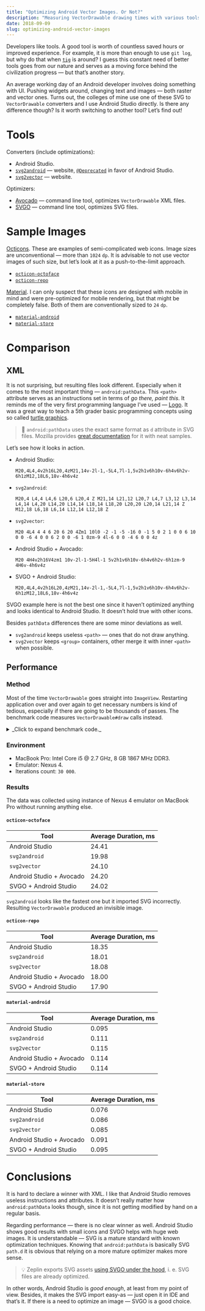 ```yaml
---
title: "Optimizing Android Vector Images. Or Not?"
description: "Measuring VectorDrawable drawing times with various tools applied."
date: 2018-09-09
slug: optimizing-android-vector-images
---
```


Developers like tools. A good tool is worth of countless saved
hours or improved experience. For example, it is more than enough
to use `git log`, but why do that when [`tig`](https://jonas.github.io/tig/)
is around? I guess this constant need of better tools goes from our nature
and serves as a moving force behind the civilization progress —
but that’s another story.

An average working day of an Android developer involves doing something with UI.
Pushing widgets around, changing text and images — both raster and vector ones.
Turns out, the colleges of mine use one of these SVG to `VectorDrawable` converters
and I use Android Studio directly. Is there any difference though?
Is it worth switching to another tool? Let’s find out!

# Tools

Converters (include optimizations):

* Android Studio.
* [`svg2android`](http://inloop.github.io/svg2android/) — website,
  [`@Deprecated`](https://github.com/inloop/svg2android/commit/4c2312ad376e6c81f0673121b7978768cd94c595)
  in favor of Android Studio.
* [`svg2vector`](http://a-student.github.io/SvgToVectorDrawableConverter.Web/) — website.

Optimizers:

* [Avocado](https://github.com/alexjlockwood/avocado/) — command line tool, optimizes `VectorDrawable` XML files.
* [SVGO](https://github.com/svg/svgo) — command line tool, optimizes SVG files.

# Sample Images

[Octicons](https://octicons.github.com/).
These are examples of semi-complicated web icons.
Image sizes are unconventional — more than `1024` `dp`.
It is advisable to not use vector images of such size,
but let’s look at it as a push-to-the-limit approach.

* [`octicon-octoface`](https://octicons.github.com/icon/octoface/)
* [`octicon-repo`](https://octicons.github.com/icon/repo/)

[Material](https://material.io/tools/icons/).
I can only suspect that these icons are designed with mobile in mind
and were pre-optimized for mobile rendering, but that might be completely false.
Both of them are conventionally sized to `24` `dp`.

* [`material-android`](https://material.io/tools/icons/?icon=android)
* [`material-store`](https://material.io/tools/icons/?icon=store)

# Comparison

## XML

It is not surprising, but resulting files look different.
Especially when it comes to the most important thing — `android:pathData`.
This `<path>` attribute serves as an instructions set in terms
of _go there, paint this_. It reminds me of the very first programming language
I’ve used — [Logo](https://en.wikipedia.org/wiki/Logo_(programming_language)).
It was a great way to teach a 5th grader basic programming concepts
using so called [turtle graphics](https://en.wikipedia.org/wiki/Turtle_graphics).

> :book: `android:pathData` uses the exact same format as `d` attribute in SVG files.
Mozilla provides [great documentation](https://developer.mozilla.org/en-US/docs/Web/SVG/Attribute/d)
for it with neat samples.

Let’s see how it looks in action.

* Android Studio:

    ```text
    M20,4L4,4v2h16L20,4zM21,14v-2l-1,-5L4,7l-1,5v2h1v6h10v-6h4v6h2v-6h1zM12,18L6,18v-4h6v4z
    ```
* `svg2android`:

    ```text
    M20,4 L4,4 L4,6 L20,6 L20,4 Z M21,14 L21,12 L20,7 L4,7 L3,12 L3,14 L4,14 L4,20 L14,20 L14,14 L18,14 L18,20 L20,20 L20,14 L21,14 Z M12,18 L6,18 L6,14 L12,14 L12,18 Z
    ```
* `svg2vector`:

    ```text
    M20 4L4 4 4 6 20 6 20 4Zm1 10l0 -2 -1 -5 -16 0 -1 5 0 2 1 0 0 6 10 0 0 -6 4 0 0 6 2 0 0 -6 1 0zm-9 4l-6 0 0 -4 6 0 0 4z
    ```
* Android Studio + Avocado:

    ```text
    M20 4H4v2h16V4zm1 10v-2l-1-5H4l-1 5v2h1v6h10v-6h4v6h2v-6h1zm-9 4H6v-4h6v4z
    ```
* SVGO + Android Studio:

    ```text
    M20,4L4,4v2h16L20,4zM21,14v-2l-1,-5L4,7l-1,5v2h1v6h10v-6h4v6h2v-6h1zM12,18L6,18v-4h6v4z
    ```

SVGO example here is not the best one since it haven’t optimized anything
and looks identical to Android Studio. It doesn’t hold true with other icons.

Besides `pathData` differences there are some minor deviations as well.

* `svg2android` keeps useless `<path>` — ones that do not draw anything.
* `svg2vector` keeps `<group>` containers, other merge it with inner `<path>` when possible.

## Performance

### Method

Most of the time `VectorDrawable` goes straight into `ImageView`.
Restarting application over and over again to get necessary numbers
is kind of tedious, especially if there are going to be thousands of passes.
The benchmark code measures `VectorDrawable#draw` calls instead.

<details>
  <summary>_Click to expand benchmark code._</summary>

```kotlin
companion object {
    private const val ITERATIONS_COUNT = 30_000
}

private val random = Random()

private fun measureRenderMillis() {
    listOf(
            R.drawable.android_studio,
            R.drawable.svg2android,
            R.drawable.svg2vector,
            R.drawable.android_studio_and_avocado,
            R.drawable.svgo_and_android_studio
    ).forEach { res ->

        val name = resources.getResourceEntryName(res)

        val averageRenderMillis = (0..ITERATIONS_COUNT)
            .map { measureRenderMillis(res) }
            .average()

        println(":: [$name]: $averageRenderMillis ms")
    }
}

private fun measureRenderMillis(@DrawableRes drawableRes: Int): Long {
    val drawable = getDrawable(drawableRes).apply {
        if (this !is VectorDrawable) {
            throw IllegalArgumentException("Drawable supposed to be VectorDrawable.")
        }

        // Tint to prevent internal caching, i. e. draw from scratch all the time.
        setTint(random.nextInt())
    }

    val bitmap = Bitmap.createBitmap(drawable.intrinsicWidth, drawable.intrinsicHeight, Bitmap.Config.ARGB_8888)
    val canvas = Canvas(bitmap)

    drawable.setBounds(0, 0, canvas.width, canvas.height)

    return measureTimeMillis { drawable.draw(canvas) }
}
```

</details>

### Environment

* MacBook Pro: Intel Core i5 @ 2.7 GHz, 8 GB 1867 MHz DDR3.
* Emulator: Nexus 4.
* Iterations count: `30 000`.

### Results

The data was collected using
instance of Nexus 4 emulator on MacBook Pro without running anything else.

#### `octicon-octoface`

Tool                     | Average Duration, ms
-------------------------|---------------------
Android Studio           | 24.41
`svg2android`            | 19.98
`svg2vector`             | 24.10
Android Studio + Avocado | 24.20
SVGO + Android Studio    | 24.02

`svg2android` looks like the fastest one but it imported SVG incorrectly.
Resulting `VectorDrawable` produced an invisible image.

#### `octicon-repo`

Tool                     | Average Duration, ms
-------------------------|---------------------
Android Studio           | 18.35
`svg2android`            | 18.01
`svg2vector`             | 18.08
Android Studio + Avocado | 18.00
SVGO + Android Studio    | 17.90

#### `material-android`

Tool                     | Average Duration, ms
-------------------------|---------------------
Android Studio           | 0.095
`svg2android`            | 0.111
`svg2vector`             | 0.115
Android Studio + Avocado | 0.114
SVGO + Android Studio    | 0.114

#### `material-store`

Tool                     | Average Duration, ms
-------------------------|---------------------
Android Studio           | 0.076
`svg2android`            | 0.086
`svg2vector`             | 0.085
Android Studio + Avocado | 0.091
SVGO + Android Studio    | 0.095

# Conclusions

It is hard to declare a winner with XML. I like that Android Studio
removes useless instructions and attributes. It doesn’t really matter
how `android:pathData` looks though, since it is not getting modified by hand
on a regular basis.

Regarding performance — there is no clear winner as well.
Android Studio shows good results with small icons and SVGO helps with
huge web images. It is understandable — SVG is a mature standard
with known optimization techniques. Knowing that `android:pathData` is basically
SVG `path.d` it is obvious that relying on a more mature optimizer makes more sense.

> :bulb: Zeplin exports SVG assets
> [using SVGO under the hood](https://support.zeplin.io/zeplin-101/developing-web-projects-using-zeplin),
> i. e. SVG files are already optimized.

In other words, Android Studio is _good enough_, at least from my point of view.
Besides, it makes the SVG import easy-as — just open it in IDE and that’s it.
If there is a need to optimize an image — SVGO is a good choice.

